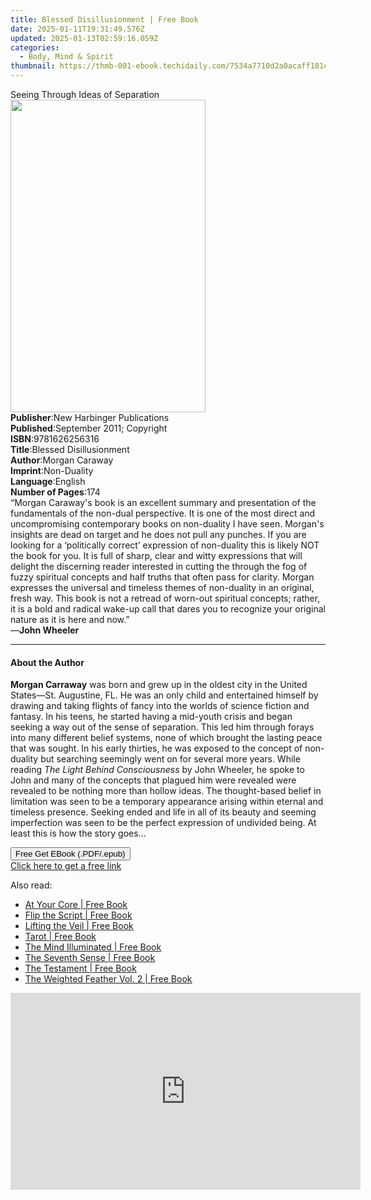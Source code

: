 ```yaml
---
title: Blessed Disillusionment | Free Book
date: 2025-01-11T19:31:49.576Z
updated: 2025-01-13T02:59:16.059Z
categories:
  - Body, Mind & Spirit
thumbnail: https://thmb-001-ebook.techidaily.com/7534a7710d2a0acaff181cf37f0d5b78eac42dd9ad7d979ff4477b4a2fa01f98.jpg
---
```

<main id="book-container">
  <div class="flex flex-col">
    <div class="book-brief flex-1 py-6 px-4 sm:p-6 md:py-10 md:px-8">
      <!-- brief-->
      <div class="book-brief-main">Seeing Through Ideas of Separation</div>
    </div>
    <div
      class="book-meta-info flex-1 grid gap-4 col-start-1 col-end-3 row-start-1 sm:mb-6 sm:grid-cols-4 lg:gap-6 lg:col-start-2 lg:row-end-6 lg:row-span-6 lg:mb-0"
    >
      <div
        class="book-meta-info-left place-content-center mt-4 p-4 text-sm leading-6 col-start-2 col-span-2 dark:text-slate-400"
      >
        <img
          class="w-full h-500 object-cover rounded-lg sm:h-255 sm:col-span-2 lg:col-span-full"
          src="https://img-001-ebook.techidaily.com/576e7ec0e021e7476b47f5ab4c73d062d920cc14ee7938867c51738325cbea18.jpg"
          alt=""
          width="312"
          height="500"
        />
      </div>
      <div
        class="book-meta-info-right mt-2 col-start-1 row-start-2 col-span-3 self-center"
      >
        <!-- meta data  -->
        <div class="flex flex-col px-4 md:px-8">
          <div class="flex-1">
            <strong>Publisher</strong>:<span class="px-2"
              >New Harbinger Publications</span
            >
          </div>
          <div class="flex-1">
            <strong>Published</strong>:<span class="px-2"
              >September 2011; Copyright</span
            >
          </div>
          <div class="flex-1">
            <strong>ISBN</strong>:<span class="px-2">9781626256316</span>
          </div>
          <div class="flex-1">
            <strong>Title</strong>:<span class="px-2"
              >Blessed Disillusionment</span
            >
          </div>
          <div class="flex-1">
            <strong>Author</strong>:<span class="px-2">Morgan Caraway</span>
          </div>
          <div class="flex-1">
            <strong>Imprint</strong>:<span class="px-2">Non-Duality</span>
          </div>
          <div class="flex-1">
            <strong>Language</strong>:<span class="px-2">English</span>
          </div>
          <div class="flex-1">
            <strong>Number of Pages</strong>:<span class="px-2">174</span>
          </div>
        </div>
      </div>
    </div>
    <div class="book-description flex-1 py-6 px-4 sm:p-6 md:py-10 md:px-8">
      <div class="book-description-main">
        <div accordion-content="" id="description">
          “Morgan Caraway's book is an excellent summary and presentation of the
          fundamentals of the non-dual perspective. It is one of the most direct
          and uncompromising contemporary books on non-duality I have seen.
          Morgan's insights are dead on target and he does not pull any punches.
          If you are looking for a ‘politically correct’ expression of
          non-duality this is likely NOT the book for you. It is full of sharp,
          clear and witty expressions that will delight the discerning reader
          interested in cutting the through the fog of fuzzy spiritual concepts
          and half truths that often pass for clarity. Morgan expresses the
          universal and timeless themes of non-duality in an original, fresh
          way. This book is not a retread of worn-out spiritual concepts;
          rather, it is a bold and radical wake-up call that dares you to
          recognize your original nature as it is here and now.”<br />
          —<b>John Wheeler</b>
        </div>
      </div>
    </div>
    <div class="book-excerpts flex-1 py-6 px-4 sm:p-6 md:py-10 md:px-8">
      <!-- excerpts-->
      <div class="book-excerpts-main">
        <hr />
        <h4 class="placeholder placeholder-heading">
          <span>About the Author</span>
        </h4>
        <p>
          <b>Morgan Carraway</b> was born and grew up in the oldest city in the
          United States—St. Augustine, FL. He was an only child and entertained
          himself by drawing and taking flights of fancy into the worlds of
          science fiction and fantasy. In his teens, he started having a
          mid-youth crisis and began seeking a way out of the sense of
          separation. This led him through forays into many different belief
          systems, none of which brought the lasting peace that was sought. In
          his early thirties, he was exposed to the concept of non-duality but
          searching seemingly went on for several more years. While reading
          <i>The Light Behind Consciousness</i> by John Wheeler, he spoke to
          John and many of the concepts that plagued him were revealed were
          revealed to be nothing more than hollow ideas. The thought-based
          belief in limitation was seen to be a temporary appearance arising
          within eternal and timeless presence. Seeking ended and life in all of
          its beauty and seeming imperfection was seen to be the perfect
          expression of undivided being. At least this is how the story goes...
        </p>
      </div>
    </div>
    <div
      class="book-about-author flex-1 py-6 px-4 sm:p-6 md:py-10 md:px-8"
    ></div>
    <div class="book-free-get flex-1 py-6 px-4 sm:p-6 md:py-10 md:px-8">
      <button
        id="btn-free-get"
        class="bg-blue-500 hover:bg-blue-700 text-white font-bold py-2 px-4 rounded"
      >
        Free Get EBook (.PDF/.epub)
      </button>
      <div id="countdown-display" class="px-2 text-lg mt-2"></div>
      <a
        id="free-link"
        class="hidden bg-blue-500 hover:bg-blue-700 text-white font-bold py-2 px-4 rounded"
        href="https://www.ebooks.com/en-us/book/2545365/blessed-disillusionment/morgan-caraway/"
        target="_blank"
        >Click here to get a free link</a
      >
    </div>
    <script>
      let countdownTime = 0;
      let countdownInterval = null;
      document
        .getElementById('btn-free-get')
        .addEventListener('click', startCountdown);
      function startCountdown() {
        countdownTime = new Date().getTime() + 60000 * 3;
        countdownInterval = setInterval(updateCountdown, 1000);
        document.getElementById('btn-free-get').disabled = true;
        document
          .getElementById('btn-free-get')
          .classList.add('bg-gray-500', 'cursor-not-allowed');
      }
      function updateCountdown() {
        let currentTime = new Date().getTime();
        let timeLeft = countdownTime - currentTime;
        let secondsLeft = Math.floor(timeLeft / 1000);
        document.getElementById('countdown-display').innerHTML =
          `Remaining time: ${secondsLeft} seconds.`;
        if (secondsLeft <= 0) {
          clearInterval(countdownInterval);
          document.getElementById('btn-free-get').classList.add('hidden');
          document.getElementById('free-link').classList.remove('hidden');
          document.getElementById('countdown-display').innerHTML = '';
        }
      }
    </script>
  </div>
</main>

<ins class="adsbygoogle"
      style="display:block"
      data-ad-client="ca-pub-7571918770474297"
      data-ad-slot="8358498916"
      data-ad-format="auto"
      data-full-width-responsive="true"></ins>
    

<span class="atpl-alsoreadstyle">Also read:</span>
<div><ul>
<li><a href="https://novels-ebooks.techidaily.com/211261270-9798887637884-at-your-core/"><u>At Your Core | Free Book</u></a></li>
<li><a href="https://novels-ebooks.techidaily.com/211261030-9798990307919-flip-the-script/"><u>Flip the Script | Free Book</u></a></li>
<li><a href="https://novels-ebooks.techidaily.com/211261089-9780719831638-lifting-the-veil/"><u>Lifting the Veil | Free Book</u></a></li>
<li><a href="https://novels-ebooks.techidaily.com/211261007-9781775392729-tarot/"><u>Tarot | Free Book</u></a></li>
<li><a href="https://novels-ebooks.techidaily.com/211260571-9781501156991-the-mind-illuminated/"><u>The Mind Illuminated | Free Book</u></a></li>
<li><a href="https://novels-ebooks.techidaily.com/211260568-9781439187807-the-seventh-sense/"><u>The Seventh Sense | Free Book</u></a></li>
<li><a href="https://novels-ebooks.techidaily.com/211261018-9781739443078-the-testament/"><u>The Testament | Free Book</u></a></li>
<li><a href="https://novels-ebooks.techidaily.com/211260936-9798987586037-the-weighted-feather-vol-2/"><u>The Weighted Feather Vol. 2 | Free Book</u></a></li>
</ul></div>

<!-- affiliate ads begin -->
<iframe width="560" height="315" src="https://www.youtube.com/embed/-G7cU8dYvuI?si=JaKqRcW6qq9CDvty" title="YouTube video player" frameborder="0" allow="accelerometer; autoplay; clipboard-write; encrypted-media; gyroscope; picture-in-picture; web-share" referrerpolicy="strict-origin-when-cross-origin" allowfullscreen></iframe>
<!-- affiliate ads end -->

